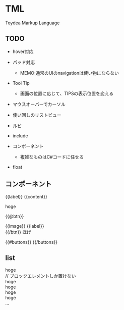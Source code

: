 # TML

Toydea Markup Language


## TODO

* hover対応
* パッド対応
  - MEMO:通常のUIのnavigationは使い物にならない
* Tool Tip
  * 画面の位置に応じて、TIPSの表示位置を変える
* マウスオーバーでカーソル
* 使い回しのリストビュー

* ルビ

* include

* コンポーネント
  * 複雑なものはC#コードに任せる

* float


## コンポーネント

<component id="btn" params="label cls">
  <div class="{{cls}}">
    <div class="btn">
      {{label}}
	  {{content}}
	</div>
  </div>
</component>

<btn label="hoge"/>

<btn>hoge</btn>

{{@btn}}
  <div class="btn" theme="{{theme}}">
    {{image}}
    {{label}}
  </div>
{{/btn}}

<btn>
  <content id="image"></content>
  <content id="label">ほげ</content>
</btn>

{{#buttons}}
{{/buttons}}


## list

<listview>         
<div>hoge</div>       // ブロックエレメントしか置けない
<div>hoge</div>
<div>hoge</div>
<div>hoge</div>
<div>hoge</div>
...
</listview>
